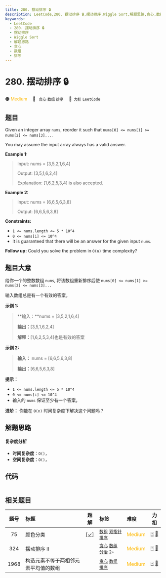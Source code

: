 ```yaml
---
title: 280. 摆动排序 🔒
description: LeetCode,280. 摆动排序 🔒,摆动排序,Wiggle Sort,解题思路,贪心,数组,排序
keywords:
  - LeetCode
  - 280. 摆动排序 🔒
  - 摆动排序
  - Wiggle Sort
  - 解题思路
  - 贪心
  - 数组
  - 排序
---
```


# 280. 摆动排序 🔒

🟠 <font color=#ffb800>Medium</font>&emsp; 🔖&ensp; [`贪心`](/tag/greedy.md) [`数组`](/tag/array.md) [`排序`](/tag/sorting.md)&emsp; 🔗&ensp;[`力扣`](https://leetcode.cn/problems/wiggle-sort) [`LeetCode`](https://leetcode.com/problems/wiggle-sort)

## 题目

Given an integer array `nums`, reorder it such that `nums[0] <= nums[1] >=
nums[2] <= nums[3]...`.

You may assume the input array always has a valid answer.



**Example 1:**

> Input: nums = [3,5,2,1,6,4]
> 
> Output: [3,5,1,6,2,4]
> 
> Explanation: [1,6,2,5,3,4] is also accepted.

**Example 2:**

> Input: nums = [6,6,5,6,3,8]
> 
> Output: [6,6,5,6,3,8]

**Constraints:**

  * `1 <= nums.length <= 5 * 10^4`
  * `0 <= nums[i] <= 10^4`
  * It is guaranteed that there will be an answer for the given input `nums`.



**Follow up:** Could you solve the problem in `O(n)` time complexity?


## 题目大意

给你一个的整数数组 `nums`, 将该数组重新排序后使 `nums[0] <= nums[1] >= nums[2] <= nums[3]...`

输入数组总是有一个有效的答案。



**示例 1:**

> 
> 
> 
> 
> 
> **输入：**nums = [3,5,2,1,6,4]
> 
> **输出：**[3,5,1,6,2,4]
> 
> **解释：**[1,6,2,5,3,4]也是有效的答案

**示例 2:**

> 
> 
> 
> 
> 
> **输入：** nums = [6,6,5,6,3,8]
> 
> **输出：**[6,6,5,6,3,8]
> 
> 



**提示：**

  * `1 <= nums.length <= 5 * 10^4`
  * `0 <= nums[i] <= 10^4`
  * 输入的 `nums` 保证至少有一个答案。



**进阶：** 你能在 `O(n)` 时间复杂度下解决这个问题吗？


## 解题思路

#### 复杂度分析

- **时间复杂度**：`O()`，
- **空间复杂度**：`O()`，

## 代码

```javascript

```

## 相关题目

<!-- prettier-ignore -->
| 题号 | 标题 | 题解 | 标签 | 难度 | 力扣 |
| :------: | :------ | :------: | :------ | :------ | :------: |
| 75 | 颜色分类 | [[✓]](/problem/0075.md) |  [`数组`](/tag/array.md) [`双指针`](/tag/two-pointers.md) [`排序`](/tag/sorting.md) | <font color=#ffb800>Medium</font> | [🀄️](https://leetcode.cn/problems/sort-colors) [🔗](https://leetcode.com/problems/sort-colors) |
| 324 | 摆动排序 II |  |  [`贪心`](/tag/greedy.md) [`数组`](/tag/array.md) [`分治`](/tag/divide-and-conquer.md) `2+` | <font color=#ffb800>Medium</font> | [🀄️](https://leetcode.cn/problems/wiggle-sort-ii) [🔗](https://leetcode.com/problems/wiggle-sort-ii) |
| 1968 | 构造元素不等于两相邻元素平均值的数组 |  |  [`贪心`](/tag/greedy.md) [`数组`](/tag/array.md) [`排序`](/tag/sorting.md) | <font color=#ffb800>Medium</font> | [🀄️](https://leetcode.cn/problems/array-with-elements-not-equal-to-average-of-neighbors) [🔗](https://leetcode.com/problems/array-with-elements-not-equal-to-average-of-neighbors) |